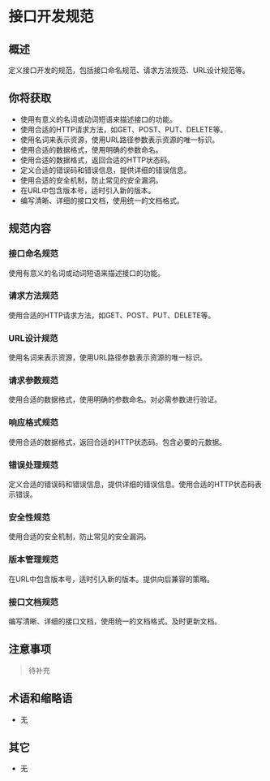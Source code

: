 # 接口开发规范

## 概述

定义接口开发的规范，包括接口命名规范、请求方法规范、URL设计规范等。

## 你将获取

- 使用有意义的名词或动词短语来描述接口的功能。
- 使用合适的HTTP请求方法，如GET、POST、PUT、DELETE等。
- 使用名词来表示资源，使用URL路径参数表示资源的唯一标识。
- 使用合适的数据格式，使用明确的参数命名。
- 使用合适的数据格式，返回合适的HTTP状态码。
- 定义合适的错误码和错误信息，提供详细的错误信息。
- 使用合适的安全机制，防止常见的安全漏洞。
- 在URL中包含版本号，适时引入新的版本。
- 编写清晰、详细的接口文档，使用统一的文档格式。

## 规范内容

### 接口命名规范

使用有意义的名词或动词短语来描述接口的功能。

### 请求方法规范

使用合适的HTTP请求方法，如GET、POST、PUT、DELETE等。

### URL设计规范

使用名词来表示资源，使用URL路径参数表示资源的唯一标识。

### 请求参数规范

使用合适的数据格式，使用明确的参数命名。对必需参数进行验证。

### 响应格式规范

使用合适的数据格式，返回合适的HTTP状态码。包含必要的元数据。

### 错误处理规范

定义合适的错误码和错误信息，提供详细的错误信息。使用合适的HTTP状态码表示错误。

### 安全性规范

使用合适的安全机制，防止常见的安全漏洞。

### 版本管理规范

在URL中包含版本号，适时引入新的版本。提供向后兼容的策略。

### 接口文档规范

编写清晰、详细的接口文档，使用统一的文档格式。及时更新文档。

## 注意事项

> 待补充

## 术语和缩略语

- 无

## 其它

- 无
